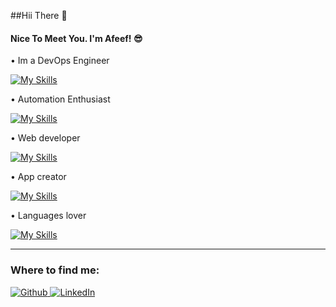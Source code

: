##Hii There 👋
#### Nice To Meet You. I'm Afeef! 😎

• Im a DevOps Engineer

[![My Skills](https://skillicons.dev/icons?i=aws,docker,kubernetes)](https://skillicons.dev)

• Automation Enthusiast

[![My Skills](https://skillicons.dev/icons?i=linux,bash,git,ansible,jenkins)](https://skillicons.dev)

• Web developer

[![My Skills](https://skillicons.dev/icons?i=js,html,css,nodejs,react)](https://skillicons.dev)

• App creator

[![My Skills](https://skillicons.dev/icons?i=flutter)](https://skillicons.dev)

• Languages lover

[![My Skills](https://skillicons.dev/icons?i=python,js,java)](https://skillicons.dev)

---------------------------------------------------------------------------------------------------------------------------------------------------------

<h3>Where to find me:</h3>

<p><a href="https://github.com/afeefaz" target="_blank"><img alt="Github" src="https://img.shields.io/badge/GitHub-%2312100E.svg?&style=for-the-badge&logo=Github&logoColor=white" /> <a href="https://www.linkedin.com/in/afeefaz" target="_blank"><img alt="LinkedIn" src="https://img.shields.io/badge/linkedin-%230077B5.svg?&style=for-the-badge&logo=linkedin&logoColor=white" /></p>
